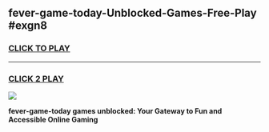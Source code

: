 
## fever-game-today-Unblocked-Games-Free-Play #exgn8
<h3>
<a href="https://us.freeplayer.one?title=fever-game-today&ref=9M">CLICK TO PLAY</a></h3>
<hr>

<h3>
<a href="https://us.freeplayer.one?title=fever-game-today&ref=9M">CLICK 2 PLAY</a>
  
</h3>

<a href="https://us.freeplayer.one?title=fever-game-today&ref=9M"><img src="https://clearcache.store/games.png"></a>


**fever-game-today games unblocked: Your Gateway to Fun and Accessible Online Gaming**
